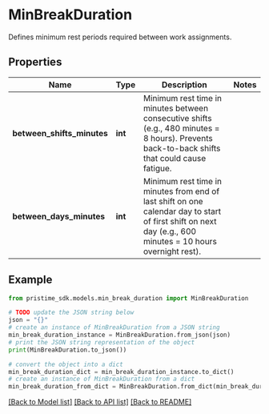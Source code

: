 # MinBreakDuration

Defines minimum rest periods required between work assignments.

## Properties

Name | Type | Description | Notes
------------ | ------------- | ------------- | -------------
**between_shifts_minutes** | **int** | Minimum rest time in minutes between consecutive shifts (e.g., 480 minutes &#x3D; 8 hours). Prevents back-to-back shifts that could cause fatigue. | 
**between_days_minutes** | **int** | Minimum rest time in minutes from end of last shift on one calendar day to start of first shift on next day (e.g., 600 minutes &#x3D; 10 hours overnight rest). | 

## Example

```python
from pristime_sdk.models.min_break_duration import MinBreakDuration

# TODO update the JSON string below
json = "{}"
# create an instance of MinBreakDuration from a JSON string
min_break_duration_instance = MinBreakDuration.from_json(json)
# print the JSON string representation of the object
print(MinBreakDuration.to_json())

# convert the object into a dict
min_break_duration_dict = min_break_duration_instance.to_dict()
# create an instance of MinBreakDuration from a dict
min_break_duration_from_dict = MinBreakDuration.from_dict(min_break_duration_dict)
```
[[Back to Model list]](../README.md#documentation-for-models) [[Back to API list]](../README.md#documentation-for-api-endpoints) [[Back to README]](../README.md)


